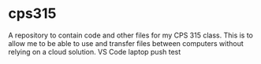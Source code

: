# cps315
A repository to contain code and other files for my CPS 315 class. This is to allow me to be able to use and transfer files between computers without relying on a cloud solution.
VS Code laptop push test
